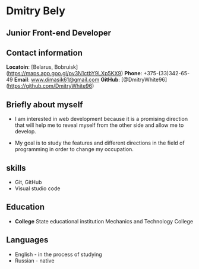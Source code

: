 # Dmitry Bely

## Junior Front-end Developer

## Contact information

**Locatoin**: [Belarus, Bobruisk] (https://maps.app.goo.gl/pv3N1ctbY9LXp5KX9)
**Phone**: +375-(33)342-65-49 
**Email**: www.dimasik61@gmail.com
**GitHub**: [@DmitryWhite96] (https://github.com/DmitryWhite96)

## Briefly about myself

* I am interested in web development because it is a promising direction that will help me to reveal myself from the other side and allow me to develop.

* My goal is to study the features and different directions in the field of programming in order to change my occupation.

## skills

- Git, GitHub
- Visual studio code

## Education 

- **College** State educational institution Mechanics and Technology College

## Languages

- English - in the process of studying
- Russian - native
